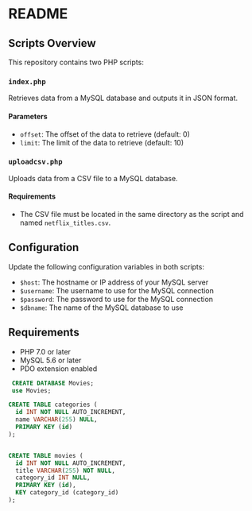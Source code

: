 # README

## Scripts Overview

This repository contains two PHP scripts:

### `index.php`

Retrieves data from a MySQL database and outputs it in JSON format.

#### Parameters

* `offset`: The offset of the data to retrieve (default: 0)
* `limit`: The limit of the data to retrieve (default: 10)



### `uploadcsv.php`

Uploads data from a CSV file to a MySQL database.

#### Requirements

* The CSV file must be located in the same directory as the script and named `netflix_titles.csv`.

## Configuration

Update the following configuration variables in both scripts:

* `$host`: The hostname or IP address of your MySQL server
* `$username`: The username to use for the MySQL connection
* `$password`: The password to use for the MySQL connection
* `$dbname`: The name of the MySQL database to use

## Requirements

* PHP 7.0 or later
* MySQL 5.6 or later
* PDO extension enabled


```sql
 CREATE DATABASE Movies;
 use Movies;

CREATE TABLE categories (
  id INT NOT NULL AUTO_INCREMENT,
  name VARCHAR(255) NULL,
  PRIMARY KEY (id)
);


CREATE TABLE movies (
  id INT NOT NULL AUTO_INCREMENT,
  title VARCHAR(255) NOT NULL,
  category_id INT NULL,
  PRIMARY KEY (id),
  KEY category_id (category_id)
);